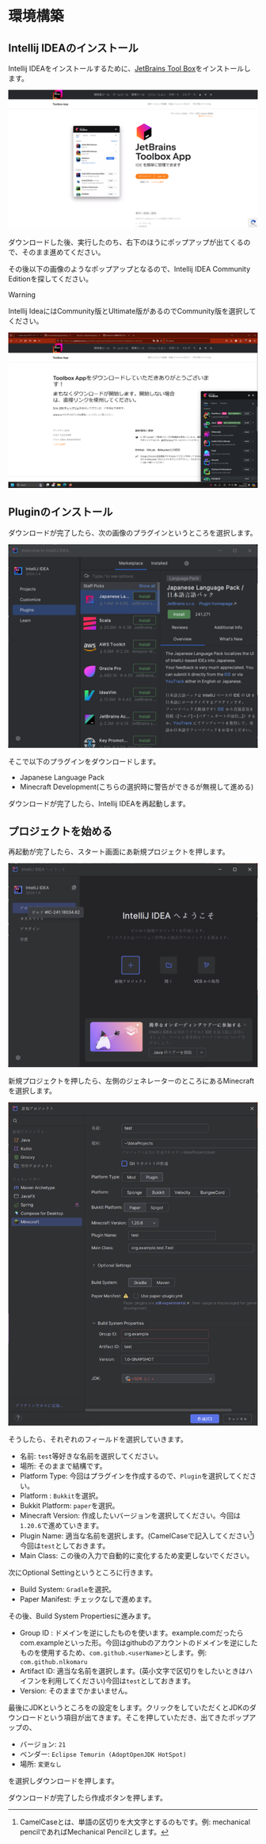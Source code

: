 # 環境構築
## Intellij IDEAのインストール
Intellij IDEAをインストールするために、[JetBrains Tool Box](https://www.jetbrains.com/ja-jp/toolbox-app/)をインストールします。

![jetbrains tool box](./static/github-tool-box.png)

ダウンロードした後、実行したのち、右下のほうにポップアップが出てくるので、そのまま進めてください。

その後以下の画像のようなポップアップとなるので、Intellij IDEA Community Editionを探してください。

> [!WARNING]
> Intellij IdeaにはCommunity版とUltimate版があるのでCommunity版を選択してください。

![popup](./static/github-tool-box-popup.png)

## Pluginのインストール

ダウンロードが完了したら、次の画像のプラグインというところを選択します。

![plugin-select](./static/intellij-plugin-select.png)

そこで以下のプラグインをダウンロードします。
- Japanese Language Pack
- Minecraft Development(こちらの選択時に警告ができるが無視して進める)

ダウンロードが完了したら、Intellij IDEAを再起動します。

## プロジェクトを始める

再起動が完了したら、スタート画面にあ新規プロジェクトを押します。

![alt text](./static/image-1.png)

新規プロジェクトを押したら、左側のジェネレーターのところにあるMinecraftを選択します。


![alt text](./static/image-3.png)

そうしたら、それぞれのフィールドを選択していきます。<br>

- 名前: `test`等好きな名前を選択してください。
-  場所: そのままで結構です。 
- Platform Type: 今回はプラグインを作成するので、`Plugin`を選択してください。
- Platform : `Bukkit`を選択。
- Bukkit Platform: `paper`を選択。
- Minecraft Version: 作成したいバージョンを選択してください。今回は`1.20.6`で進めていきます。
- Plugin Name: 適当な名前を選択します。(CamelCaseで記入してください[^1])今回は`test`としておきます。
- Main Class: この後の入力で自動的に変化するため変更しないでください。

[^1]: CamelCaseとは、単語の区切りを大文字とするのもです。例: mechanical pencilであればMechanical Pencilとします。

次にOptional Settingというところに行きます。
- Build System: `Gradle`を選択。
- Paper Manifest: チェックなしで進めます。

その後、Build System Propertiesに進みます。

- Group ID : ドメインを逆にしたものを使います。example.comだったらcom.exampleといった形。今回はgithubのアカウントのドメインを逆にしたものを使用するため、`com.github.<userName>`とします。例: `com.github.nlkomaru`
- Artifact ID: 適当な名前を選択します。(英小文字で区切りをしたいときはハイフンを利用してください)今回は`test`としておきます。
- Version: そのままでかまいません。

最後にJDKというところをの設定をします。クリックをしていただくとJDKのダウンロードという項目が出てきます。そこを押していただき、出てきたポップアップの、
- バージョン: `21`
- ベンダー: `Eclipse Temurin (AdoptOpenJDK HotSpot)`
- 場所: `変更なし`

を選択しダウンロードを押します。

ダウンロードが完了したら作成ボタンを押します。



